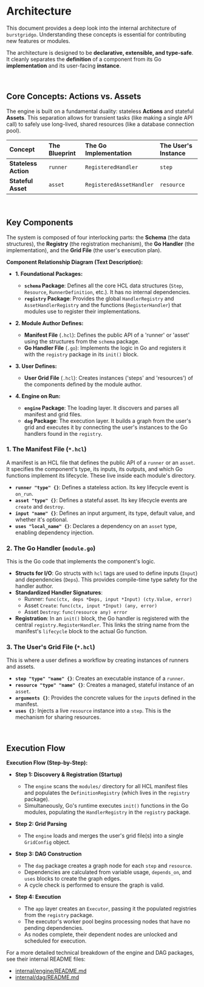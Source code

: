 # Architecture

This document provides a deep look into the internal architecture of `burstgridgo`. Understanding these concepts is essential for contributing new features or modules.

The architecture is designed to be **declarative, extensible, and type-safe**. It cleanly separates the **definition** of a component from its Go **implementation** and its user-facing **instance**.

<br>

## Core Concepts: Actions vs. Assets
The engine is built on a fundamental duality: stateless **Actions** and stateful **Assets**. This separation allows for transient tasks (like making a single API call) to safely use long-lived, shared resources (like a database connection pool).

| Concept | The Blueprint | The Go Implementation | The User's Instance |
| :--- | :--- | :--- | :--- |
| **Stateless Action** | `runner` | `RegisteredHandler` | `step` |
| **Stateful Asset** | `asset` | `RegisteredAssetHandler` | `resource` |

<br>

## Key Components

The system is composed of four interlocking parts: the **Schema** (the data structures), the **Registry** (the registration mechanism), the **Go Handler** (the implementation), and the **Grid File** (the user's execution plan).

**Component Relationship Diagram (Text Description):**

* **1. Foundational Packages:**
    * **`schema` Package**: Defines all the core HCL data structures (`Step`, `Resource`, `RunnerDefinition`, etc.). It has no internal dependencies.
    * **`registry` Package**: Provides the global `HandlerRegistry` and `AssetHandlerRegistry` and the functions (`RegisterHandler`) that modules use to register their implementations.

* **2. Module Author Defines:**
    * **Manifest File** (`.hcl`): Defines the public API of a 'runner' or 'asset' using the structures from the `schema` package.
    * **Go Handler File** (`.go`): Implements the logic in Go and registers it with the `registry` package in its `init()` block.

* **3. User Defines:**
    * **User Grid File** (`.hcl`): Creates instances ('steps' and 'resources') of the components defined by the module author.

* **4. Engine on Run:**
    * **`engine` Package**: The loading layer. It discovers and parses all manifest and grid files.
    * **`dag` Package**: The execution layer. It builds a graph from the user's grid and executes it by connecting the user's instances to the Go handlers found in the `registry`.

### 1. The Manifest File (`*.hcl`)
A manifest is an HCL file that defines the public API of a `runner` or an `asset`. It specifies the component's type, its inputs, its outputs, and which Go functions implement its lifecycle. These live inside each module's directory.
* **`runner "type" {}`**: Defines a stateless action. Its key lifecycle event is `on_run`.
* **`asset "type" {}`**: Defines a stateful asset. Its key lifecycle events are `create` and `destroy`.
* **`input "name" {}`**: Defines an input argument, its type, default value, and whether it's optional.
* **`uses "local_name" {}`**: Declares a dependency on an `asset` type, enabling dependency injection.

### 2. The Go Handler (`module.go`)
This is the Go code that implements the component's logic.
* **Structs for I/O**: Go structs with `hcl` tags are used to define inputs (`Input`) and dependencies (`Deps`). This provides compile-time type safety for the handler author.
* **Standardized Handler Signatures**:
    * Runner: `func(ctx, deps *Deps, input *Input) (cty.Value, error)`
    * Asset `Create`: `func(ctx, input *Input) (any, error)`
    * Asset `Destroy`: `func(resource any) error`
* **Registration**: In an `init()` block, the Go handler is registered with the central `registry.RegisterHandler`. This links the string name from the manifest's `lifecycle` block to the actual Go function.

### 3. The User's Grid File (`*.hcl`)
This is where a user defines a workflow by creating instances of runners and assets.
* **`step "type" "name" {}`**: Creates an executable instance of a `runner`.
* **`resource "type" "name" {}`**: Creates a managed, stateful instance of an `asset`.
* **`arguments {}`**: Provides the concrete values for the `input`s defined in the manifest.
* **`uses {}`**: Injects a live `resource` instance into a `step`. This is the mechanism for sharing resources.

<br>

## Execution Flow

**Execution Flow (Step-by-Step):**

* **Step 1: Discovery & Registration (Startup)**
    * The `engine` scans the `modules/` directory for all HCL manifest files and populates the `DefinitionRegistry` (which lives in the `registry` package).
    * Simultaneously, Go's runtime executes `init()` functions in the Go modules, populating the `HandlerRegistry` in the `registry` package.

* **Step 2: Grid Parsing**
    * The `engine` loads and merges the user's grid file(s) into a single `GridConfig` object.

* **Step 3: DAG Construction**
    * The `dag` package creates a graph node for each `step` and `resource`.
    * Dependencies are calculated from variable usage, `depends_on`, and `uses` blocks to create the graph edges.
    * A cycle check is performed to ensure the graph is valid.

* **Step 4: Execution**
    * The `app` layer creates an `Executor`, passing it the populated registries from the `registry` package.
    * The executor's worker pool begins processing nodes that have no pending dependencies.
    * As nodes complete, their dependent nodes are unlocked and scheduled for execution.

For a more detailed technical breakdown of the engine and DAG packages, see their internal README files:
* [internal/engine/README.md](../internal/engine/README.md)
* [internal/dag/README.md](../internal/dag/README.md)